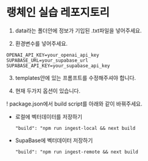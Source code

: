 # 랭체인 실습 레포지토리

1. data라는 폴더안에 정보가 기입된 .txt파일을 넣어주세요.

2. 환경변수를 넣어주세요. 

  ```
  OPENAI_API_KEY=your_openai_api_key
  SUPABASE_URL=your_supabase_url
  SUPABASE_API_KEY=your_supabase_api_key
  ```

3. templates안에 있는 프롬프트를 수정해주셔야 합니다.

4. 현재 두가지 옵션이 있습니다. 

! package.json에서 build script를 아래와 같이 바꿔주세요. 

- 로컬에 벡터데이터를 저장하기 

  ```"build": "npm run ingest-local && next build```

- SupaBase에 벡터데이터 저장하기
  
  ```"build": "npm run ingest-remote && next build```
  



